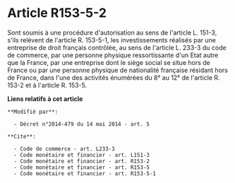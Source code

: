 # Article R153-5-2

Sont soumis à une procédure d'autorisation au sens de l'article L. 151-3, s'ils relèvent de l'article R. 153-5-1, les
investissements réalisés par une entreprise de droit français contrôlée, au sens de l'article L. 233-3 du code de commerce,
par une personne physique ressortissante d'un Etat autre que la France, par une entreprise dont le siège social se situe hors
de France ou par une personne physique de nationalité française résidant hors de France, dans l'une des activités énumérées
du 8° au 12° de l'article R. 153-2 et à l'article R. 153-5.

**Liens relatifs à cet article**

	**Modifié par**:

	  - Décret n°2014-479 du 14 mai 2014 - art. 5

	**Cite**:

	  - Code de commerce - art. L233-3
	  - Code monétaire et financier - art. L151-3
	  - Code monétaire et financier - art. R153-2
	  - Code monétaire et financier - art. R153-5
	  - Code monétaire et financier - art. R153-5-1
